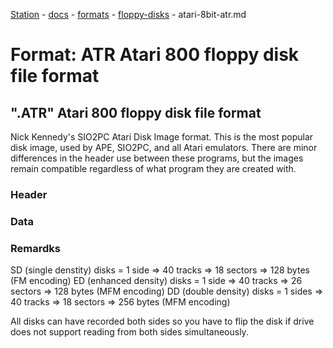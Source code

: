 [Station](../../../README.md) - [docs](../../index.md) - [formats](../index.md) - [floppy-disks](./index.md) - atari-8bit-atr.md

# Format: ATR Atari 800 floppy disk file format
## ".ATR" Atari 800 floppy disk file format
Nick Kennedy's SIO2PC Atari Disk Image format. This is the most popular disk 
image, used by APE, SIO2PC, and all Atari emulators. There are minor differences 
in the header use between these programs, but the images remain compatible 
regardless of what program they are created with.

### Header


### Data


### Remardks
SD (single denstity) disks = 1 side => 40 tracks => 18 sectors => 128 bytes (FM encoding)
ED (enhanced density) disks = 1 side => 40 tracks => 26 sectors => 128 bytes (MFM encoding)
DD (double density) disks = 1 sides => 40 tracks => 18 sectors => 256 bytes (MFM encoding)

All disks can have recorded both sides so you have to flip the disk if drive does not support 
reading from both sides simultaneously.